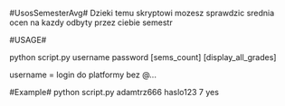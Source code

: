 #UsosSemesterAvg#
Dzieki temu skryptowi mozesz sprawdzic srednia ocen na kazdy odbyty przez ciebie semestr

#USAGE#

python script.py username password [sems_count] [display_all_grades]

username = login do platformy bez @...

#Example#
python script.py adamtrz666 haslo123 7 yes
